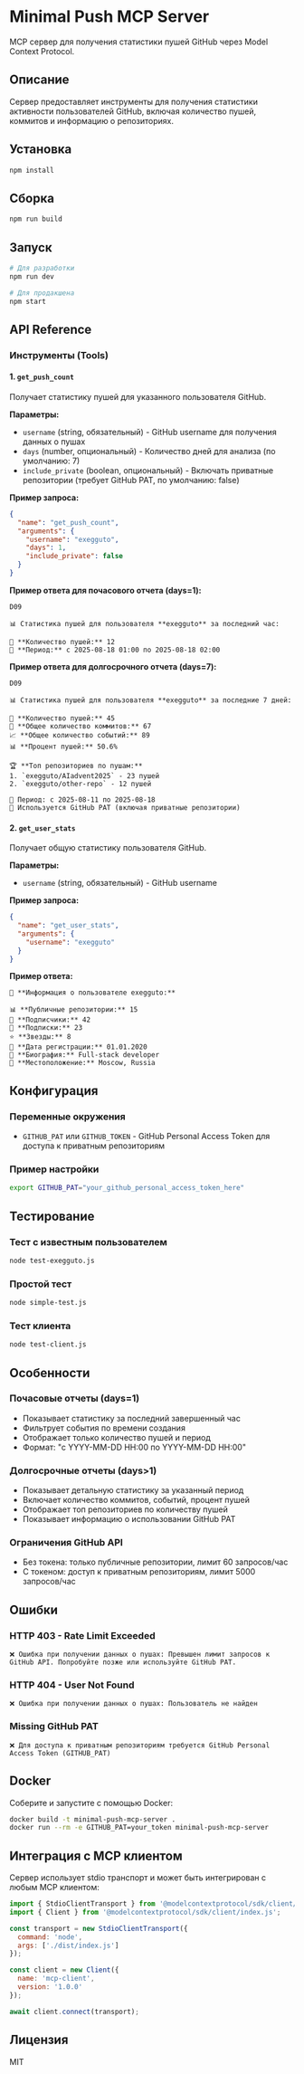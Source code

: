 # Minimal Push MCP Server

MCP сервер для получения статистики пушей GitHub через Model Context Protocol.

## Описание

Сервер предоставляет инструменты для получения статистики активности пользователей GitHub, включая количество пушей, коммитов и информацию о репозиториях.

## Установка

```bash
npm install
```

## Сборка

```bash
npm run build
```

## Запуск

```bash
# Для разработки
npm run dev

# Для продакшена
npm start
```

## API Reference

### Инструменты (Tools)

#### 1. `get_push_count`

Получает статистику пушей для указанного пользователя GitHub.

**Параметры:**
- `username` (string, обязательный) - GitHub username для получения данных о пушах
- `days` (number, опциональный) - Количество дней для анализа (по умолчанию: 7)
- `include_private` (boolean, опциональный) - Включать приватные репозитории (требует GitHub PAT, по умолчанию: false)

**Пример запроса:**
```json
{
  "name": "get_push_count",
  "arguments": {
    "username": "exegguto",
    "days": 1,
    "include_private": false
  }
}
```

**Пример ответа для почасового отчета (days=1):**
```
D09

📊 Статистика пушей для пользователя **exegguto** за последний час:

🔢 **Количество пушей:** 12
📅 **Период:** с 2025-08-18 01:00 по 2025-08-18 02:00
```

**Пример ответа для долгосрочного отчета (days=7):**
```
D09

📊 Статистика пушей для пользователя **exegguto** за последние 7 дней:

🔢 **Количество пушей:** 45
📝 **Общее количество коммитов:** 67
📈 **Общее количество событий:** 89
📊 **Процент пушей:** 50.6%

🏆 **Топ репозиториев по пушам:**
1. `exegguto/AIadvent2025` - 23 пушей
2. `exegguto/other-repo` - 12 пушей

📅 Период: с 2025-08-11 по 2025-08-18
🔐 Используется GitHub PAT (включая приватные репозитории)
```

#### 2. `get_user_stats`

Получает общую статистику пользователя GitHub.

**Параметры:**
- `username` (string, обязательный) - GitHub username

**Пример запроса:**
```json
{
  "name": "get_user_stats",
  "arguments": {
    "username": "exegguto"
  }
}
```

**Пример ответа:**
```
👤 **Информация о пользователе exegguto:**

📊 **Публичные репозитории:** 15
👥 **Подписчики:** 42
👤 **Подписки:** 23
⭐ **Звезды:** 8
📅 **Дата регистрации:** 01.01.2020
📝 **Биография:** Full-stack developer
📍 **Местоположение:** Moscow, Russia
```

## Конфигурация

### Переменные окружения

- `GITHUB_PAT` или `GITHUB_TOKEN` - GitHub Personal Access Token для доступа к приватным репозиториям

### Пример настройки

```bash
export GITHUB_PAT="your_github_personal_access_token_here"
```

## Тестирование

### Тест с известным пользователем

```bash
node test-exegguto.js
```

### Простой тест

```bash
node simple-test.js
```

### Тест клиента

```bash
node test-client.js
```

## Особенности

### Почасовые отчеты (days=1)

- Показывает статистику за последний завершенный час
- Фильтрует события по времени создания
- Отображает только количество пушей и период
- Формат: "с YYYY-MM-DD HH:00 по YYYY-MM-DD HH:00"

### Долгосрочные отчеты (days>1)

- Показывает детальную статистику за указанный период
- Включает количество коммитов, событий, процент пушей
- Отображает топ репозиториев по количеству пушей
- Показывает информацию о использовании GitHub PAT

### Ограничения GitHub API

- Без токена: только публичные репозитории, лимит 60 запросов/час
- С токеном: доступ к приватным репозиториям, лимит 5000 запросов/час

## Ошибки

### HTTP 403 - Rate Limit Exceeded
```
❌ Ошибка при получении данных о пушах: Превышен лимит запросов к GitHub API. Попробуйте позже или используйте GitHub PAT.
```

### HTTP 404 - User Not Found
```
❌ Ошибка при получении данных о пушах: Пользователь не найден
```

### Missing GitHub PAT
```
❌ Для доступа к приватным репозиториям требуется GitHub Personal Access Token (GITHUB_PAT)
```

## Docker

Соберите и запустите с помощью Docker:

```bash
docker build -t minimal-push-mcp-server .
docker run --rm -e GITHUB_PAT=your_token minimal-push-mcp-server
```

## Интеграция с MCP клиентом

Сервер использует stdio транспорт и может быть интегрирован с любым MCP клиентом:

```javascript
import { StdioClientTransport } from '@modelcontextprotocol/sdk/client/stdio.js';
import { Client } from '@modelcontextprotocol/sdk/client/index.js';

const transport = new StdioClientTransport({
  command: 'node',
  args: ['./dist/index.js']
});

const client = new Client({
  name: 'mcp-client',
  version: '1.0.0'
});

await client.connect(transport);
```

## Лицензия

MIT
